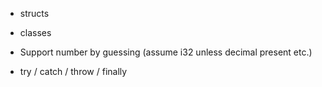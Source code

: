 - structs
- classes

- Support number by guessing (assume i32 unless decimal present etc.)
- try / catch / throw / finally
